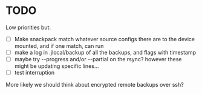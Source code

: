 # TODO

Low priorities but:

* [ ] Make snackpack match whatever source configs there are to the device mounted, and if one match, can run
* [ ] make a log in .jlocal/backup of all the backups, and flags with timestamp
* [ ] maybe try --progress and/or --partial on the rsync? however these might be updating specific lines...
* [ ] test interruption

More likely we should think about encrypted remote backups over ssh?
